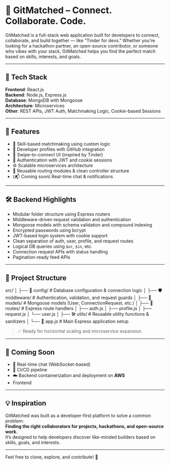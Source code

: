 # 🔗 GitMatched – Connect. Collaborate. Code.

GitMatched is a full-stack web application built for developers to connect, collaborate, and build together — like "Tinder for devs." Whether you're looking for a hackathon partner, an open-source contributor, or someone who vibes with your stack, GitMatched helps you find the perfect match based on skills, interests, and goals.

---

## 🚀 Tech Stack

**Frontend**: React.js  
**Backend**: Node.js, Express.js  
**Database**: MongoDB with Mongoose  
**Architecture**: Microservices  
**Other**: REST APIs, JWT Auth, Matchmaking Logic, Cookie-based Sessions

---

## 🧠 Features

- 🎯 Skill-based matchmaking using custom logic
- 👤 Developer profiles with GitHub integration
- 💌 Swipe-to-connect UI (inspired by Tinder)
- 🔐 Authentication with JWT and cookie sessions
- ⚙️ Scalable microservices architecture
- 🔄 Reusable routing modules & clean controller structure
- (📬 Coming soon) Real-time chat & notifications

---

## 🛠 Backend Highlights

- Modular folder structure using Express routers
- Middleware-driven request validation and authentication
- Mongoose models with schema validation and compound indexing
- Encrypted passwords using bcrypt
- JWT-based login system with cookie support
- Clean separation of auth, user, profile, and request routes
- Logical DB queries using `$or`, `$in`, etc.
- Connection request APIs with status handling
- Pagination-ready feed APIs

---

## 📁 Project Structure

src/
│
├── 🔧 config/ # Database configuration & connection logic
│
├── 🛡️ middleware/ # Authentication, validation, and request guards
│
├── 📁 models/ # Mongoose models (User, ConnectionRequest, etc.)
│
├── 🚏 routes/ # Express route handlers
│ ├── auth.js
│ ├── profile.js
│ ├── request.js
│ └── user.js
│
├── 🛠️ utils/ # Reusable utility functions & sanitizers
│
└── 🚀 app.js # Main Express application setup


> ✅ Ready for horizontal scaling and microservice expansion.

---

## 📌 Coming Soon

- 💬 Real-time chat (WebSocket-based)
- 🔄 CI/CD pipeline
- ☁️ Backend containerization and deployment on **AWS**
- Frontend

---

## 💡 Inspiration

GitMatched was built as a developer-first platform to solve a common problem:  
**Finding the right collaborators for projects, hackathons, and open-source work.**  
It’s designed to help developers discover like-minded builders based on skills, goals, and interests.

---

Feel free to clone, explore, and contribute! 🚀

